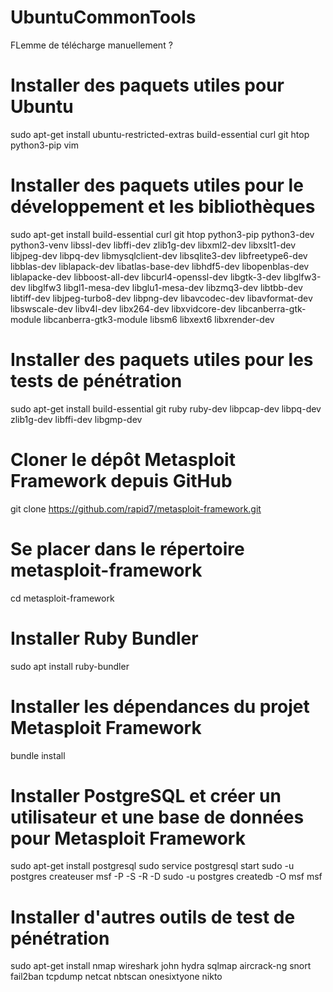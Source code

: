 # UbuntuCommonTools



FLemme de télécharge manuellement ? 


# Installer des paquets utiles pour Ubuntu
sudo apt-get install ubuntu-restricted-extras build-essential curl git htop python3-pip vim

# Installer des paquets utiles pour le développement et les bibliothèques
sudo apt-get install build-essential curl git htop python3-pip python3-dev python3-venv libssl-dev libffi-dev zlib1g-dev libxml2-dev libxslt1-dev libjpeg-dev libpq-dev libmysqlclient-dev libsqlite3-dev libfreetype6-dev libblas-dev liblapack-dev libatlas-base-dev libhdf5-dev libopenblas-dev liblapacke-dev libboost-all-dev libcurl4-openssl-dev libgtk-3-dev libglfw3-dev libglfw3 libgl1-mesa-dev libglu1-mesa-dev libzmq3-dev libtbb-dev libtiff-dev libjpeg-turbo8-dev libpng-dev libavcodec-dev libavformat-dev libswscale-dev libv4l-dev libx264-dev libxvidcore-dev libcanberra-gtk-module libcanberra-gtk3-module libsm6 libxext6 libxrender-dev

# Installer des paquets utiles pour les tests de pénétration
sudo apt-get install build-essential git ruby ruby-dev libpcap-dev libpq-dev zlib1g-dev libffi-dev libgmp-dev

# Cloner le dépôt Metasploit Framework depuis GitHub
git clone https://github.com/rapid7/metasploit-framework.git

# Se placer dans le répertoire metasploit-framework
cd metasploit-framework

# Installer Ruby Bundler
sudo apt install ruby-bundler

# Installer les dépendances du projet Metasploit Framework
bundle install

# Installer PostgreSQL et créer un utilisateur et une base de données pour Metasploit Framework
sudo apt-get install postgresql
sudo service postgresql start
sudo -u postgres createuser msf -P -S -R -D
sudo -u postgres createdb -O msf msf

# Installer d'autres outils de test de pénétration
sudo apt-get install nmap wireshark john hydra sqlmap aircrack-ng snort fail2ban tcpdump netcat nbtscan onesixtyone nikto
